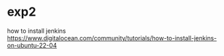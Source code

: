 # exp2
how to install jenkins
https://www.digitalocean.com/community/tutorials/how-to-install-jenkins-on-ubuntu-22-04
